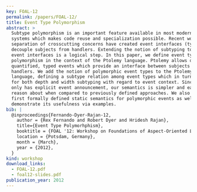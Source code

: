 ```yaml
---
key: FOAL-12
permalink: /papers/FOAL-12/
title: Event Type Polymorphism
abstract: >
  Subtype polymorphism is an important feature available in most modern type
  systems which makes code reuse and specialization possible. Recent works on
  separation of crosscutting concerns have created event interfaces (types) to
  decouple subjects from handlers. Extending the notion of subtyping to these
  event interfaces is a logical step. In this paper, we define event type
  polymorphism in the context of the Ptolemy language. Ptolemy allows declaring
  quantified, typed events which provide an interface between subjects and
  handlers. We add the notion of polymorphic event types to the Ptolemy
  language, defining a subtype relation among event types which in turn allows
  for both depth and width subtyping with regard to event context. Since Ptolemy
  only has explicit event announcement, our semantics is simpler and easier to
  reason about when compared to previously defined approaches. We also give the
  first formally defined static semantics for polymorphic events as well as
  demonstrate its usefulness via examples.
bib: |
  @inproceedings{Fernando-Dyer-Rajan-12,
    author = {Rex Fernando and Robert Dyer and Hridesh Rajan},
    title={Event Type Polymorhphism},
    booktitle = {FOAL '12: Workshop on Foundations of Aspect-Oriented Languages workshop},
    location = {Potsdam, Germany},
    month = {March},
    year = {2012},
  }
kind: workshop
download_links:
  - FOAL-12.pdf
  - foal12-slides.pdf
publication_year: 2012
---
```

